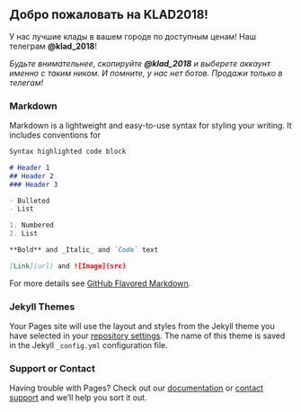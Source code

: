 ## Добро пожаловать на KLAD2018!

У нас лучшие клады в вашем городе по доступным ценам! 
Наш телеграм **@klad_2018**!

_Будьте внимательнее, скопируйте **@klad_2018** и выберете аккаунт именно с таким ником. И помните, у нас нет ботов. Продажи только в телегам!_ 

### Markdown

Markdown is a lightweight and easy-to-use syntax for styling your writing. It includes conventions for

```markdown
Syntax highlighted code block

# Header 1
## Header 2
### Header 3

- Bulleted
- List

1. Numbered
2. List

**Bold** and _Italic_ and `Code` text

[Link](url) and ![Image](src)
```

For more details see [GitHub Flavored Markdown](https://guides.github.com/features/mastering-markdown/).

### Jekyll Themes

Your Pages site will use the layout and styles from the Jekyll theme you have selected in your [repository settings](https://github.com/klad2018/klad2018/settings). The name of this theme is saved in the Jekyll `_config.yml` configuration file.

### Support or Contact

Having trouble with Pages? Check out our [documentation](https://help.github.com/categories/github-pages-basics/) or [contact support](https://github.com/contact) and we’ll help you sort it out.
